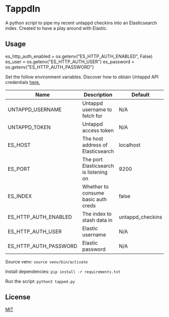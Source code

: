 # TappdIn

A python script to pipe my recent untappd checkins into an Elasticsearch index. Created to have a play around with Elastic. 

## Usage
es_http_auth_enabled = os.getenv("ES_HTTP_AUTH_ENABLED", False)
es_user = os.getenv("ES_HTTP_AUTH_USER")
es_password = os.getenv("ES_HTTP_AUTH_PASSWORD")

Set the follow environment variables. Discover how to obtain Untappd API credentials [here.](https://untappd.com/api/docs)

| Name                         | Description                            | Default          |
|------------------------------|----------------------------------------|------------------|
| UNTAPPD_USERNAME             | Untappd username to fetch for          | N/A              |
| UNTAPPD_TOKEN                | Untappd access token                   | N/A              |
| ES_HOST                      | The host address of Elasticsearch      | localhost        |
| ES_PORT                      | The port Elasticsearch is listening on | 9200             |
| ES_INDEX                     | Whether to consume basic auth creds    | false            |
| ES_HTTP_AUTH_ENABLED         | The index to stash data in             | untappd_checkins |
| ES_HTTP_AUTH_USER            | Elastic username                       | N/A              |
| ES_HTTP_AUTH_PASSWORD        | Elastic password                       | N/A              |

Source venv: `source venv/bin/activate`

Install dependencies: `pip install -r requirements.txt`

Run the script: `python3 tapped.py`
## License
[MIT](https://choosealicense.com/licenses/mit/)
